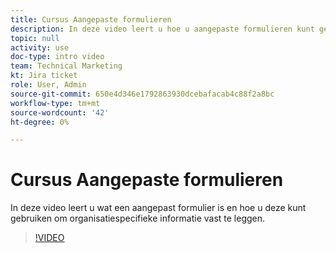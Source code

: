 ```yaml
---
title: Cursus Aangepaste formulieren
description: In deze video leert u hoe u aangepaste formulieren kunt gebruiken om organisatiespecifieke informatie vast te leggen.
topic: null
activity: use
doc-type: intro video
team: Technical Marketing
kt: Jira ticket
role: User, Admin
source-git-commit: 650e4d346e1792863930dcebafacab4c88f2a8bc
workflow-type: tm+mt
source-wordcount: '42'
ht-degree: 0%

---
```


# Cursus Aangepaste formulieren

In deze video leert u wat een aangepast formulier is en hoe u deze kunt gebruiken om organisatiespecifieke informatie vast te leggen.

>[!VIDEO](https://video.tv.adobe.com/v/335171/?quality=12&learn=on)
